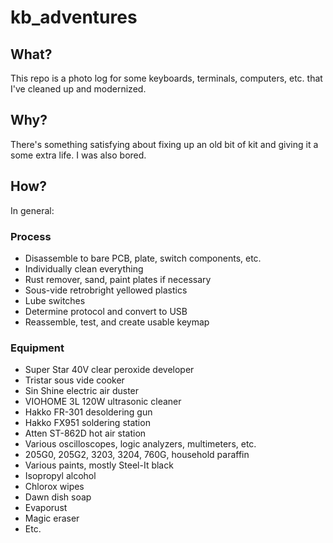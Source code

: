 # kb_adventures

## What?
This repo is a photo log for some keyboards, terminals, computers, etc. that I've cleaned up and modernized.

## Why?
There's something satisfying about fixing up an old bit of kit and giving it a some extra life. I was also bored.

## How?
In general: 

### Process
* Disassemble to bare PCB, plate, switch components, etc.
* Individually clean everything
* Rust remover, sand, paint plates if necessary
* Sous-vide retrobright yellowed plastics
* Lube switches
* Determine protocol and convert to USB
* Reassemble, test, and create usable keymap

### Equipment
* Super Star 40V clear peroxide developer
* Tristar sous vide cooker
* Sin Shine electric air duster
* VIOHOME 3L 120W ultrasonic cleaner
* Hakko FR-301 desoldering gun
* Hakko FX951 soldering station
* Atten ST-862D hot air station
* Various oscilloscopes, logic analyzers, multimeters, etc.
* 205G0, 205G2, 3203, 3204, 760G, household paraffin
* Various paints, mostly Steel-It black
* Isopropyl alcohol
* Chlorox wipes
* Dawn dish soap
* Evaporust
* Magic eraser
* Etc.

